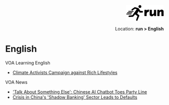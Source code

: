 <div align="right"><a href="https://github.com/YuXiang187/run"><img src="./assets/run_logo.svg" alt="SVG Image" height="50"></a></div><p align="right">Location: <strong>run > English</strong></p>

# English

VOA Learning English

* [Climate Activists Campaign against Rich Lifestyles](VOA_1.md)

VOA News

* ['Talk About Something Else': Chinese AI Chatbot Toes Party Line](VOANews_1.md)
* [Crisis in China's 'Shadow Banking' Sector Leads to Defaults](VOANews_2.md)